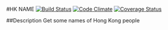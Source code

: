 #HK NAME
[![Build Status](https://travis-ci.org/vampireneo/HKName.svg?branch=master)](https://travis-ci.org/vampireneo/HKName)
[![Code Climate](https://codeclimate.com/github/vampireneo/HKName/badges/gpa.svg)](https://codeclimate.com/github/vampireneo/HKName)
[![Coverage Status](https://coveralls.io/repos/vampireneo/HKName/badge.svg)](https://coveralls.io/r/vampireneo/HKName)

##Description
Get some names of Hong Kong people

